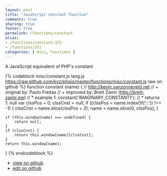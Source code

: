 ```yaml
---
layout: post
title: "JavaScript constant function"
comments: true
sharing: true
footer: true
permalink: /functions/constant
alias:
- /functions/constant:372
- /functions/372
categories: [ misc, functions ]
---
```

A JavaScript equivalent of PHP's constant
<!-- more -->
{% codeblock misc/constant.js lang:js https://raw.github.com/kvz/phpjs/master/functions/misc/constant.js raw on github %}
function constant (name) {
    // http://kevin.vanzonneveld.net
    // +   original by: Paulo Freitas
    // +   improved by: Brett Zamir (http://brett-zamir.me)
    // *     example 1: constant('IMAGINARY_CONSTANT1');
    // *     returns 1: null
    var clssPos = 0,
        clssCnst = null;
    if ((clssPos = name.indexOf('::')) !== -1) {
        clssCnst = name.slice(clssPos + 2);
        name = name.slice(0, clssPos);
    }

    if (this.window[name] === undefined) {
        return null;
    }
    if (clssCnst) {
        return this.window[name][clssCnst];
    }
    return this.window[name];
}
{% endcodeblock %}
<ul>
 <li><a href="https://github.com/kvz/phpjs/blob/master/functions/misc/constant.js">view on github</a></li>
 <li><a href="https://github.com/kvz/phpjs/edit/master/functions/misc/constant.js">edit on github</a></li>
</ul>
